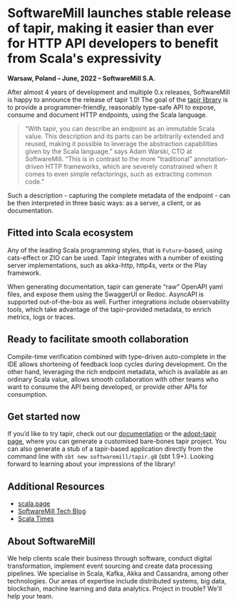 # SoftwareMill launches stable release of tapir, making it easier than ever for HTTP API developers to benefit from Scala's expressivity

**Warsaw, Poland – June, 2022 – SoftwareMill S.A.**

After almost 4 years of development and multiple 0.x releases, SoftwareMill is happy to announce the release of tapir 1.0! The goal of the [tapir library](https://tapir.softwaremill.com/) is to provide a programmer-friendly, reasonably type-safe API to expose, consume and document HTTP endpoints, using the Scala language.

> “With tapir, you can describe an endpoint as an immutable Scala value. This description and its parts can be arbitrarily extended and reused, making it possible to leverage the abstraction capabilities given by the Scala language.” says Adam Warski, CTO at SoftwareMill. “This is in contrast to the more "traditional" annotation-driven HTTP frameworks, which are severely constrained when it comes to even simple refactorings, such as extracting common code.”

Such a description - capturing the complete metadata of the endpoint - can be then interpreted in three basic ways: as a server, a client, or as documentation.

## Fitted into Scala ecosystem

Any of the leading Scala programming styles, that is `Future`-based, using cats-effect or ZIO can be used. Tapir integrates with a number of existing server implementations, such as akka-http, http4s, vertx or the Play framework.

When generating documentation, tapir can generate “raw” OpenAPI yaml files, and expose them using the SwaggerUI or Redoc. AsyncAPI is supported out-of-the-box as well. Further integrations include observability tools, which take advantage of the tapir-provided metadata, to enrich metrics, logs or traces.

## Ready to facilitate smooth collaboration

Compile-time verification combined with type-driven auto-complete in the IDE allows shortening of feedback loop cycles during development. On the other hand, leveraging the rich endpoint metadata, which is available as an ordinary Scala value, allows smooth collaboration with other teams who want to consume the API being developed, or provide other APIs for consumption.

## Get started now

If you’d like to try tapir, check out our [documentation](https://tapir.softwaremill.com/en/latest/) or the [adopt-tapir page](https://adopt-tapir.softwaremill.com), where you can generate a customised bare-bones tapir project. You can also generate a stub of a tapir-based application directly from the command line with `sbt new softwaremill/tapir.g8` (sbt 1.9+). Looking forward to learning about your impressions of the library!

## Additional Resources

* [scala.page](https://softwaremill.com/scala/)
* [SoftwareMill Tech Blog](https://softwaremill.com/blog/)
* [Scala Times](https://scalatimes.com/)

## About SoftwareMill

We help clients scale their business through software, conduct digital transformation, implement event sourcing and create data processing pipelines. We specialise in Scala, Kafka, Akka and Cassandra, among other technologies. Our areas of expertise include distributed systems, big data, blockchain, machine learning and data analytics. Project in trouble? We'll help your team.
